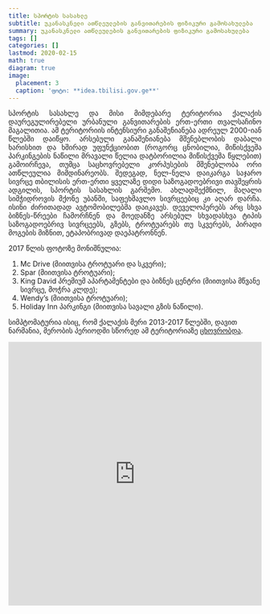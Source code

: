 ```yaml
---
title: სპორტის სასახლე
subtitle: უკანასკნელი ათწლეულების განვითარების ფიზიკური გამოსახულება
summary: უკანასკნელი ათწლეულების განვითარების ფიზიკური გამოსახულება
tags: []
categories: []
lastmod: 2020-02-15
math: true
diagram: true
image:
  placement: 3
  caption: 'ფოტო: **idea.tbilisi.gov.ge**'
---
```

<p align="justify">
სპორტის სასახლე და მისი მიმდებარე ტერიტორია ქალაქის დაურეგულირებელი ურბანული განვითარების ერთ-ერთი თვალსაჩინო მაგალითია. ამ ტერიტორიის ინტენსიური განაშენიანება ადრეულ 2000-იან წლებში დაიწყო. არსებული განაშენიანება მშენებლობის დაბალი ხარისხით და ხშირად უფუნქციობით (როგორც ცნობილია, მიწისქვეშა პარკინგების ნაწილი მრავალი წელია დატბორილია მიწისქვეშა წყლებით) გამოირჩევა, თუმცა საცხოვრებელი კორპუსების მშენებლობა ორი ათწლეულია მიმდინარეობს. შედეგად, ნელ-ნელა დაიკარგა საჯარო სივრცე თბილისის ერთ-ერთი ყველაზე დიდი საზოგადოებრივი თავშეყრის ადგილის, სპორტის სასახლის გარშემო. ახლადშექმნილ, მაღალი სიმჭიდროვის მქონე უბანში, საფეხმავლო სივრცეებიც კი აღარ დარჩა. ისინი ძირითადად ავტომობილებმა დაიკავეს. 
დეველოპერებს არც სხვა ბიზნეს-წრეები ჩამორჩნენ და მოედანზე არსებულ სხვადასხვა ტიპის საზოგადოებრივ სივრცეებს, გზებს, ტროტუარებს თუ სკვერებს, პირადი მოგების მიზნით, ეტაპობრივად დაეპატრონნენ. </p>

2017 წლის ფოტოზე მონიშნულია: 

1. Mc Drive (მიითვისა ტროტუარი და სკვერი); 
2. Spar (მიითვისა ტროტუარი); 
3. King David პრემიუმ აპარტამენტები და ბიზნეს ცენტრი (მიითვისა მწვანე სივრცე, მოჭრა კლდე); 
4. Wendy’s (მიითვისა ტროტუარი);
5. Holiday Inn პარკინგი (მიითვისა სავალი გზის ნაწილი).

სიმპტომატურია ისიც, რომ ქალაქის მერი 2013-2017 წლებში, დავით ნარმანია, მერობის პერიოდში სწორედ ამ ტერიტორიაზე [ცხოვრობდა](https://www.bpn.ge/article/26619-ra-konebas-plobs-davit-narmania/). 

<div><iframe frameborder="0" class="juxtapose" width="100%" height="525" src="https://cdn.knightlab.com/libs/juxtapose/latest/embed/index.html?uid=812ccc80-56cd-11e9-8106-0edaf8f81e27"></iframe></div>


